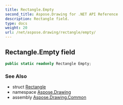 ```yaml
---
title: Rectangle.Empty
second_title: Aspose.Drawing for .NET API Reference
description: Rectangle field. 
type: docs
weight: 20
url: /net/aspose.drawing/rectangle/empty/
---
```

## Rectangle.Empty field

```csharp
public static readonly Rectangle Empty;
```

### See Also

* struct [Rectangle](../)
* namespace [Aspose.Drawing](../../rectangle/)
* assembly [Aspose.Drawing.Common](../../../)


